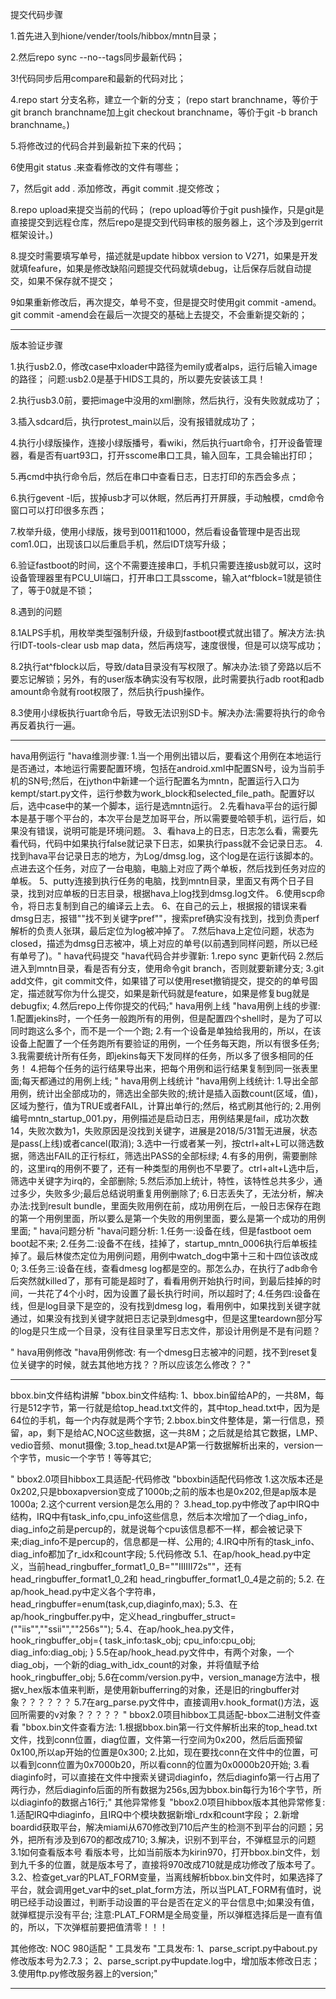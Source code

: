 



提交代码步骤

1.首先进入到hione/vender/tools/hibbox/mntn目录；

2.然后repo sync --no--tags同步最新代码；

3!代码同步后用compare和最新的代码对比；

4.repo start 分支名称，建立一个新的分支；
(repo start branchname，等价于git branch branchname加上git checkout branchname，等价于git -b branch branchname。)

5.将修改过的代码合并到最新拉下来的代码；

6使用git status .来查看修改的文件有哪些；

7，然后git add . 添加修改，再git commit .提交修改；

8.repo upload来提交当前的代码；
(repo upload等价于git push操作，只是git是直接提交到远程仓库，然后repo是提交到代码审核的服务器上，这个涉及到gerrit框架设计。)

8.提交时需要填写单号，描述就是update hibbox version to V271，如果是开发就填feafure，如果是修改缺陷问题提交代码就填debug，让后保存后就自动提交，如果不保存就不提交；

9如果重新修改后，再次提交，单号不变，但是提交时使用git commit -amend。git commit -amend会在最后一次提交的基础上去提交，不会重新提交新的；

-----------------------------------------------------------------------------------------------------------------------------------

版本验证步骤

1.执行usb2.0，修改case中xloader中路径为emily或者alps，运行后输入image的路径；
问题:usb2.0是基于HIDS工具的，所以要先安装该工具！

2.执行usb3.0前，要把image中没用的xml删除，然后执行，没有失败就成功了；

3.插入sdcard后，执行protest_main以后，没有报错就成功了；

4.执行小绿版操作，连接小绿版播号，看wiki，然后执行uart命令，打开设备管理器，看是否有uart93口，打开sscome串口工具，输入回车，工具会输出打印；

5.再cmd中执行命令后，然后在串口中查看日志，日志打印的东西会多点；

6.执行gevent -l后，拔掉usb才可以休眠，然后再打开屏膜，手动触模，cmd命令窗口可以打印很多东西；

7.枚举升级，使用小绿版，拨号到0011和1000，然后看设备管理中是否出现com1.0口，出现该口以后重启手机，然后IDT烧写升级；

6.验证fastboot的时间，这个不需要连接串口，手机只需要连接usb就可以，这时设备管理器里有PCU_UI端口，打开串口工具sscome，输入at^fblock=1就是锁住了，等于0就是不锁；

8.遇到的问题

8.1ALPS手机，用枚举类型强制升级，升级到fastboot模式就出错了。解决方法:执行IDT-tools-clear usb map data，然后再烧写，速度很慢，但是可以烧写成功；

8.2执行at^fblock以后，导致/data目录没有写权限了。解决办法:锁了旁路以后不要忘记解锁；另外，有的user版本确实没有写权限，此时需要执行adb root和adb amount命令就有root权限了，然后执行push操作。

8.3使用小绿板执行uart命令后，导致无法识别SD卡。解决办法:需要将执行的命令再反着执行一遍。



----------------------------------------------------------------------------------------------------------------------------


hava用例运行	"hava维测步骤:
1.当一个用例出错以后，要看这个用例在本地运行是否通过，本地运行需要配置环境，包括在android.xml中配置SN号，设为当前手机的SN号;然后，在jython中新建一个运行配置名为mntn，配置运行入口为kempt/start.py文件，运行参数为work_block和selected_file_path。配置好以后，选中case中的某一个脚本，运行是选mntn运行。
2.先看hava平台的运行脚本是基于哪个平台的，本次平台是芝加哥平台，所以需要曼哈顿手机，运行后，如果没有错误，说明可能是环境问题。
3、看hava上的日志，日志怎么看，需要先看代码，代码中如果执行false就记录下日志，如果执行pass就不会记录日志。
4.找到hava平台记录日志的地方，为Log/dmsg.log，这个log是在运行该脚本的。
点进去这个任务，对应了一台电脑，电脑上对应了两个单板，然后找到任务对应的单板。
5、putty连接到执行任务的电脑，找到mntn目录，里面又有两个日子目录，找到对应单板的日志目录，根据hava上log找到dmsg.log文件。
6.使用scp命令，将日志复制到自己的编译云上去。
6、在自己的云上，根据报的错误来看dmsg日志，报错""找不到关键字pref""，搜索pref确实没有找到，找到负责perf解析的负责人张琪，最后定位为log被冲掉了。
7.然后hava上定位问题，状态为closed，描述为dmsg日志被冲，填上对应的单号(以前遇到同样问题，所以已经有单号了)。"
hava代码提交	"hava代码合并步骤新:
1.repo sync 更新代码
2.然后进入到mntn目录，看是否有分支，使用命令git branch，否则就要新建分支;
3.git add文件，git commit文件，如果错了可以使用reset撤销提交，提交的的单号固定，描述就写你为什么提交，如果是新代码就是feature，如果是修复bug就是debugfix;
4.然后repo上传你提交的代码;"
hava用例上线	"hava用例上线的步骤:
1.配置jekins时，一个任务一般跑所有的用例，但是配置四个shell时，是为了可以同时跑这么多个，而不是一个一个跑;
2.有一个设备是单独给我用的，所以，在该设备上配置了一个任务跑所有要验证的用例，一个任务每天跑，所以有很多任务;
3.我需要统计所有任务，即jekins每天下发同样的任务，所以多了很多相同的任务！
4.把每个任务的运行结果导出来，把每个用例和运行结果复制到同一张表里面;每天都通过的用例上线;
"
hava用例上线统计	"hava用例上线统计:
1.导出全部用例，统计出全部成功的，筛选出全部失败的;统计是插入函数count(区域，值)，区域为整行，值为TRUE或者FAIL，计算出单行的;然后，格式刷其他行的;
2.用例编号mntn_startup_001.py，用例描述是启动日志，用例结果是fail，成功次数14，失败次数为1，失败原因是没找到关键字，进展是2018/5/31暂无进展，状态是pass(上线)或者cancel(取消);
3.选中一行或者某一列，按ctrl+alt+L可以筛选数据，筛选出FAIL的正行标红，筛选出PASS的全部标绿;
4.有多的用例，需要删除的，这里irq的用例不要了，还有一种类型的用例也不早要了。ctrl+alt+L选中后，筛选中关键字为irq的，全部删除;
5.然后添加上统计，特性，该特性总共多少，通过多少，失败多少;最后总结说明重复用例删除了;
6.日志丢失了，无法分析，解决办法:找到result bundle，里面失败用例在前，成功用例在后，一般日志保存在跑的第一个用例里面，所以要么是第一个失败的用例里面，要么是第一个成功的用例里面;
"
hava问题分析	"hava问题分析:
1.任务一:设备在线，但是fastboot oem boot起不来;
2.任务二:设备不在线，挂掉了，startup_mntn_0006执行后单板挂掉了。最后林俊杰定位为用例问题，用例中watch_dog中第十三和十四位该改成0;
3.任务三:设备在线，查看dmesg log都是空的。那怎么办，在执行了adb命令后突然就killed了，那有可能是超时了，看看用例开始执行时间，到最后挂掉的时间，一共花了4个小时，因为设置了最长执行时间，所以超时了;
4.任务四:设备在线，但是log目录下是空的，没有找到dmesg log，看用例中，如果找到关键字就通过，如果没有找到关键字就把日志记录到dmesg中，但是这里teardown部分写的log是只生成一个目录，没有往目录里写日志文件，那设计用例是不是有问题？

"
hava用例修改	"hava用例修改:
有一个dmesg日志被冲的问题，找不到reset复位关键字的时候，就去其他地方找？？所以应该怎么修改？？"


-------------------------------------------------------------------------
bbox.bin文件结构讲解	"bbox.bin文件结构:
1、bbox.bin留给AP的，一共8M，每行是512字节，第一行就是给top_head.txt文件的，其中top_head.txt中，因为是64位的手机，每一个内存就是两个字节;
2.bbox.bin文件整体是，第一行信息，预留，ap，剩下是给AC,NOC这些数据，这一共8M；之后就是给其它数据，LMP、vedio音频、monut摄像;
3.top_head.txt是AP第一行数据解析出来的，version一个字节，music一个字节！等等其它;


"
bbox2.0项目hibbox工具适配-代码修改	"bboxbin适配代码修改
1.这次版本还是0x202,只是bboxapversion变成了1000b;之前的版本也是0x202,但是ap版本是1000a;
2.这个current version是怎么用的？
3.head_top.py中修改了ap中IRQ中结构，IRQ中有task_info,cpu_info这些信息，然后本次增加了一个diag_info，diag_info之前是percup的，就是说每个cpu该信息都不一样，都会被记录下来;diag_info不是percup的，信息都是一样、公用的;
4.IRQ中所有的task_info、diag_info都加了r_idx和count字段;
5.代码修改
5.1、在ap/hook_head.py中定义，当前head_ringbuffer_format1_0_B=""IIIIII72s""，还有head_ringbuffer_format1_0_2和
head_ringbuffer_format1_0_4是之前的;
5.2. 在ap/hook_head.py中定义各个字符串，head_ringbuffer=enum(task,cup,diaginfo,max);
5.3、在ap/hook_ringbuffer.py中，定义head_ringbuffer_struct=(""iis"",""ssii"",""256s"");
5.4、在ap/hook_hea.py文件，hook_ringbuffer_obj={
task_info:task_obj;
cpu_info:cpu_obj;
diag_info:diag_obj;
}
5.5在ap/hook_head.py文件中，有两个对象，一个diag_obj，一个新的diag_with_idx_count的对象，并将值赋予给hook_ringbuffer_obj;
5.6在comm/version.py中，version_manage方法中，根据v_hex版本值来判断，是使用新bufferring的对象，还是旧的ringbuffer对象？？？？？？
5.7在arg_parse.py文件中，直接调用v.hook_format()方法，返回所需要的v对象？？？？？
"
bbox2.0项目hibbox工具适配-bbox二进制文件查看	"bbox.bin文件查看方法:
1.根据bbox.bin第一行文件解析出来的top_head.txt文件，找到conn位置，diag位置，文件第一行空间为0x200，然后后面预留0x100,所以ap开始的位置是0x300;
2.比如，现在要找conn在文件中的位置，可以看到conn位置为0x7000b20，所以看conn的位置为0x0000b20开始;
3.看diaginfo时，可以直接在文件中搜索关键词diaginfo，然后diaginfo第一行占用了两行办，然后diaginfo后面的所有数据为256s,因为bbox.bin每行为16个字节，所以diaginfo的数据占16行;"
其他异常修复	"bbox2.0项目hibbox版本其他异常修复:
1.适配IRQ中diaginfo，且IRQ中个模块数据新增i_rdx和count字段；
2.新增boardid获取平台，解决miami从670修改到710后产生的检测不到平台的问题；另外，把所有涉及到670的都改成710;
3.解决，识别不到平台，不弹框显示的问题
3.1如何查看版本号
看版本号，比如当前版本为kirin970，打开bbox.bin文件，划到九千多的位置，就是版本号了，直接将970改成710就是成功修改了版本号了。
3.2、检查get_var的PLAT_FORM变量，当离线解析bbox.bin文件时，如果选择了平台，就会调用get_var中的set_plat_form方法，所以当PLAT_FORM有值时，说明已经手动设置过，判断手动设置的平台是否在定义的平台信息中;如果没有值，就弹框提示没有平台;
注意:PLAT_FORM是全局变量，所以弹框选择后是一直有值的，所以，下次弹框前要把值清零！！！

其他修改:
NOC 980适配
"
工具发布	"工具发布:
1、parse_script.py中about.py修改版本号为2.7.3；
2、parse_script.py中update.log中，增加版本修改日志；
3.使用ftp.py修改服务器上的version;"

-----------------------------------------------------------------------------------------------------

